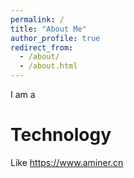 ```yaml
---
permalink: /
title: "About Me"
author_profile: true
redirect_from: 
  - /about/
  - /about.html
---
```


I am a 

Technology
======
Like 
https://www.aminer.cn
